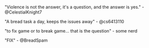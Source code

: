 "Violence is not the answer, it's a question, and the answer is yes." - @CelestialKnight7

"A bread task a day, keeps the issues away" - @cs6413110

"to fix game or to break game... that is the question" - some nerd

"FIX" - @BreadSpam
